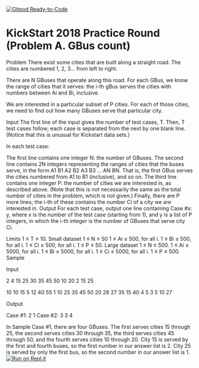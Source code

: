 [![Gitpod Ready-to-Code](https://img.shields.io/badge/Gitpod-Ready--to--Code-blue?logo=gitpod)](https://gitpod.io/#https://github.com/akat5uki/test1) 

# KickStart 2018 Practice Round (Problem A. GBus count)

Problem
There exist some cities that are built along a straight road. The cities are numbered 1, 2, 3... from left to right.

There are N GBuses that operate along this road. For each GBus, we know the range of cities that it serves: the i-th gBus serves the cities with numbers between Ai and Bi, inclusive.

We are interested in a particular subset of P cities. For each of those cities, we need to find out how many GBuses serve that particular city.

Input
The first line of the input gives the number of test cases, T. Then, T test cases follow; each case is separated from the next by one blank line. (Notice that this is unusual for Kickstart data sets.)

In each test case:

The first line contains one integer N: the number of GBuses.
The second line contains 2N integers representing the ranges of cities that the buses serve, in the form A1 B1 A2 B2 A3 B3 ... AN BN. That is, the first GBus serves the cities numbered from A1 to B1 (inclusive), and so on.
The third line contains one integer P: the number of cities we are interested in, as described above. (Note that this is not necessarily the same as the total number of cities in the problem, which is not given.)
Finally, there are P more lines; the i-th of these contains the number Ci of a city we are interested in.
Output
For each test case, output one line containing Case #x: y, where x is the number of the test case (starting from 1), and y is a list of P integers, in which the i-th integer is the number of GBuses that serve city Ci.

Limits
1 ≤ T ≤ 10.
Small dataset
1 ≤ N ≤ 50 
1 ≤ Ai ≤ 500, for all i.
1 ≤ Bi ≤ 500, for all i.
1 ≤ Ci ≤ 500, for all i.
1 ≤ P ≤ 50.
Large dataset
1 ≤ N ≤ 500.
1 ≤ Ai ≤ 5000, for all i.
1 ≤ Bi ≤ 5000, for all i.
1 ≤ Ci ≤ 5000, for all i.
1 ≤ P ≤ 500.
Sample

Input 
 	
2
4
15 25 30 35 45 50 10 20
2
15
25

10
10 15 5 12 40 55 1 10 25 35 45 50 20 28 27 35 15 40 4 5
3
5
10
27



Output 
 
Case #1: 2 1
Case #2: 3 3 4

In Sample Case #1, there are four GBuses. The first serves cities 15 through 25, the second serves cities 30 through 35, the third serves cities 45 through 50, and the fourth serves cities 10 through 20. City 15 is served by the first and fourth buses, so the first number in our answer list is 2. City 25 is served by only the first bus, so the second number in our answer list is 1.
[![Run on Repl.it](https://repl.it/badge/github/akat5uki/test1)](https://repl.it/github/akat5uki/test1)